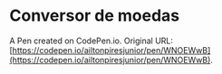 # Conversor de moedas

A Pen created on CodePen.io. Original URL: [https://codepen.io/ailtonpiresjunior/pen/WNOEWwB](https://codepen.io/ailtonpiresjunior/pen/WNOEWwB).



